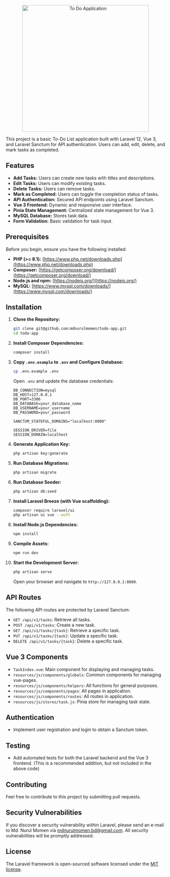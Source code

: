 <p align="center">
    <a href="https://laravel.com" target="_blank"><img src="https://raw.githubusercontent.com/laravel/art/master/logo-lockup/5%20SVG/2%20CMYK/1%20Full%20Color/laravel-logolockup-cmyk-red.svg" width="400" alt="To Do Application"></a>
</p>

This project is a basic To-Do List application built with Laravel 12, Vue 3, and Laravel Sanctum for API authentication. Users can add, edit, delete, and mark tasks as completed.

## Features

-   **Add Tasks:** Users can create new tasks with titles and descriptions.
-   **Edit Tasks:** Users can modify existing tasks.
-   **Delete Tasks:** Users can remove tasks.
-   **Mark as Completed:** Users can toggle the completion status of tasks.
-   **API Authentication:** Secured API endpoints using Laravel Sanctum.
-   **Vue 3 Frontend:** Dynamic and responsive user interface.
-   **Pinia State Management:** Centralized state management for Vue 3.
-   **MySQL Database:** Stores task data.
-   **Form Validation:** Basic validation for task input.

## Prerequisites

Before you begin, ensure you have the following installed:

-   **PHP (>= 8.1):** [https://www.php.net/downloads.php](https://www.php.net/downloads.php)
-   **Composer:** [https://getcomposer.org/download/](https://getcomposer.org/download/)
-   **Node.js and npm:** [https://nodejs.org/](https://nodejs.org/)
-   **MySQL:** [https://www.mysql.com/downloads/](https://www.mysql.com/downloads/)

## Installation

1.  **Clone the Repository:**

    ```bash
    git clone git@github.com:mdnurulmomen/todo-app.git
    cd todo-app
    ```

2.  **Install Composer Dependencies:**

    ```bash
    composer install
    ```

3.  **Copy `.env.example` to `.env` and Configure Database:**

    ```bash
    cp .env.example .env
    ```

    Open `.env` and update the database credentials:

    ```dotenv
    DB_CONNECTION=mysql
    DB_HOST=127.0.0.1
    DB_PORT=3306
    DB_DATABASE=your_database_name
    DB_USERNAME=your_username
    DB_PASSWORD=your_password

    SANCTUM_STATEFUL_DOMAINS="localhost:8000"

    SESSION_DRIVER=file
    SESSION_DOMAIN=localhost
    ```

4.  **Generate Application Key:**

    ```bash
    php artisan key:generate
    ```

5.  **Run Database Migrations:**

    ```bash
    php artisan migrate
    ```

6.  **Run Database Seeder:**

    ```bash
    php artisan db:seed
    ```

7.  **Install Laravel Breeze (with Vue scaffolding):**

    ```bash
    composer require laravel/ui
    php artisan ui vue --auth
    ```

8.  **Install Node.js Dependencies:**

    ```bash
    npm install
    ```

9.  **Compile Assets:**

    ```bash
    npm run dev
    ```

10. **Start the Development Server:**

    ```bash
    php artisan serve
    ```

    Open your browser and navigate to `http://127.0.0.1:8000`.

## API Routes

The following API routes are protected by Laravel Sanctum:

-   `GET /api/v1/tasks`: Retrieve all tasks.
-   `POST /api/v1/tasks`: Create a new task.
-   `GET /api/v1/tasks/{task}`: Retrieve a specific task.
-   `PUT /api/v1/tasks/{task}`: Update a specific task.
-   `DELETE /api/v1/tasks/{task}`: Delete a specific task.

## Vue 3 Components

-   `TaskIndex.vue`: Main component for displaying and managing tasks.
-   `resources/js/components/globals`: Common components for managing vue-pages.
-   `resources/js/components/helpers`: All functions for general purposes.
-   `resources/js/components/pages`: All pages in application.
-   `resources/js/components/routes`: All routes in application.
-   `resources/js/stores/task.js`: Pinia store for managing task state.

## Authentication

-   Implement user registration and login to obtain a Sanctum token.

## Testing

-   Add automated tests for both the Laravel backend and the Vue 3 frontend. (This is a recommended addition, but not included in the above code)

## Contributing

Feel free to contribute to this project by submitting pull requests.

## Security Vulnerabilities

If you discover a security vulnerability within Laravel, please send an e-mail to Md. Nurul Momen via [mdnurulmomen.bd@gmail.com](mailto:mdnurulmomen.bd@gmail.com). All security vulnerabilities will be promptly addressed.

## License

The Laravel framework is open-sourced software licensed under the [MIT license](https://opensource.org/licenses/MIT).
